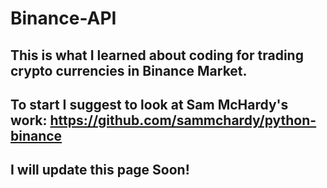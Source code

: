 # Binance-API

## This is what I learned about coding for trading crypto currencies in Binance Market.

## To start I suggest to look at Sam McHardy's work: https://github.com/sammchardy/python-binance

## I will update this page Soon! 
